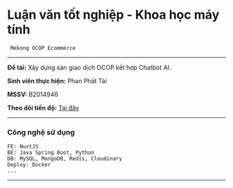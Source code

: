 # Luận văn tốt nghiệp - Khoa học máy tính
` Mekong OCOP Ecommerce`

---
**Đề tài:** Xây dựng sàn giao dịch OCOP kết hợp Chatbot AI.

**Sinh viên thực hiện:** Phan Phát Tài

**MSSV:** B2014946

**Theo dõi tiến độ:** [Tại đây](https://phanphattai.notion.site/)

---
### Công nghệ sử dụng

```
FE: NuxtJS
BE: Java Spring Boot, Python
DB: MySQL, MongoDB, Redis, Cloudinary
Deploy: Docker
...
```
---

